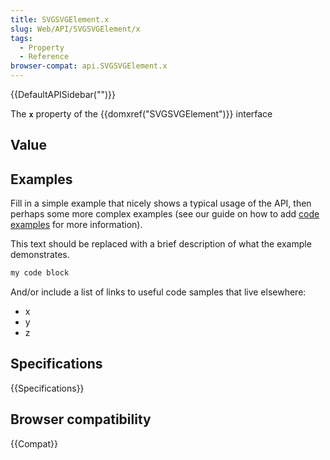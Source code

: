 ```yaml
---
title: SVGSVGElement.x
slug: Web/API/SVGSVGElement/x
tags:
  - Property
  - Reference
browser-compat: api.SVGSVGElement.x
---
```

{{DefaultAPISidebar("")}}

The **`x`** property of the {{domxref("SVGSVGElement")}} interface 

## Value



## Examples

Fill in a simple example that nicely shows a typical usage of the API, then perhaps some more complex examples (see our guide on how to add [code examples](/en-US/docs/MDN/Contribute/Structures/Code_examples) for more information).

This text should be replaced with a brief description of what the example demonstrates.

```js
my code block
```

And/or include a list of links to useful code samples that live elsewhere:

*   x
*   y
*   z

## Specifications

{{Specifications}}

## Browser compatibility

{{Compat}}


